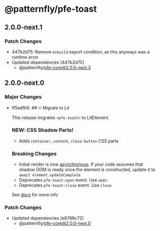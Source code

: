 # @patternfly/pfe-toast

## 2.0.0-next.1

### Patch Changes

- 447b2d75: Remove `esbuild` export condition, as this anyways was a runtime error
- Updated dependencies [447b2d75]
  - @patternfly/pfe-core@2.0.0-next.3

## 2.0.0-next.0

### Major Changes

- ff5adfb5: ## 🔥 Migrate to Lit

  This release migrates `<pfe-toast>` to LitElement.

  ### NEW: CSS Shadow Parts!

  - Adds `container`, `content`, `close-button` CSS parts

  ### Breaking Changes

  - Initial render is now [asynchronous](https://lit.dev/docs/components/lifecycle/#reactive-update-cycle).
    If your code assumes that shadow DOM is ready once the element is constructed, update it to `await element.updateComplete`
  - Deprecates `pfe-toast:open` event. Use `open`
  - Deprecates `pfe-toast:close` event. Use `close`

  See [docs](https://patternflyelements.org/components/toast/) for more info

### Patch Changes

- Updated dependencies [e8788c72]
  - @patternfly/pfe-core@2.0.0-next.0
